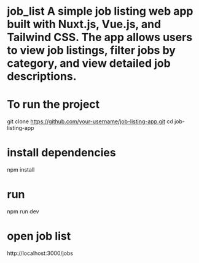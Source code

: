 # job_list A simple job listing web app built with Nuxt.js, Vue.js, and Tailwind CSS. The app allows users to view job listings, filter jobs by category, and view detailed job descriptions.

# To run the project

git clone https://github.com/your-username/job-listing-app.git
cd job-listing-app

# install dependencies
npm install

# run
npm run dev

# open job list
http://localhost:3000/jobs